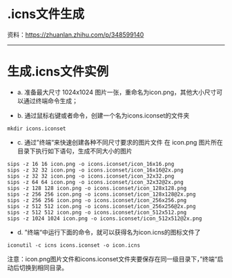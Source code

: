 # .icns文件生成

资料：https://zhuanlan.zhihu.com/p/348599140

--------------------------------------------------------------------------------
# 生成.icns文件实例
- a. 准备最大尺寸 1024x1024 图片一张，重命名为icon.png，其他大小尺寸可以通过终端命令生成；

- b. 通过鼠标右键或者命令，创建一个名为icons.iconset的文件夹
````
mkdir icons.iconset
````

- c. 通过”终端“来快速创建各种不同尺寸要求的图片文件
在 icon.png 图片所在目录下执行如下语句，生成不同大小的图片
````
sips -z 16 16 icon.png -o icons.iconset/icon_16x16.png
sips -z 32 32 icon.png -o icons.iconset/icon_16x16@2x.png
sips -z 32 32 icon.png -o icons.iconset/icon_32x32.png
sips -z 64 64 icon.png -o icons.iconset/icon_32x32@2x.png
sips -z 128 128 icon.png -o icons.iconset/icon_128x128.png
sips -z 256 256 icon.png -o icons.iconset/icon_128x128@2x.png
sips -z 256 256 icon.png -o icons.iconset/icon_256x256.png
sips -z 512 512 icon.png -o icons.iconset/icon_256x256@2x.png
sips -z 512 512 icon.png -o icons.iconset/icon_512x512.png
sips -z 1024 1024 icon.png -o icons.iconset/icon_512x512@2x.png
````

- d. ”终端“中运行下面的命令，就可以获得名为icon.icns的图标文件了
````
iconutil -c icns icons.iconset -o icon.icns
````
注意：icon.png图片文件和icons.iconset文件夹要保存在同一级目录下，”终端“启动后切换到相同目录。



